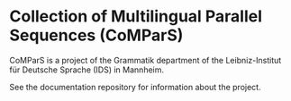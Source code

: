 # Collection of Multilingual Parallel Sequences (CoMParS)

CoMParS is a project of the Grammatik department of the Leibniz-Institut für Deutsche Sprache (IDS) in Mannheim.

See the documentation repository for information about the project.

